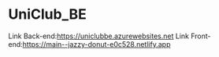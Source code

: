 # UniClub_BE
Link Back-end:https://uniclubbe.azurewebsites.net
Link Front-end:https://main--jazzy-donut-e0c528.netlify.app

